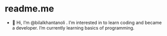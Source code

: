 # readme.me
- 👋 Hi, I’m @bilalkhantanoli . I’m interested in to learn coding and became a developer. I’m currently learning basics of programming. 
